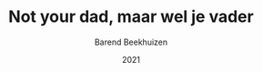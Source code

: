 ---
author: Barend Beekhuizen
date: 2021
title: Not your dad, maar wel je vader
category: proceedings
editor: Nicoline van der Sijs, Lauren Fonteyn and Marten van der Meulen
booktitle: Wat gebeurt er in het {Nederlands}?
pages: 285--289
---
